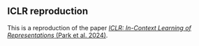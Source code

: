 ## ICLR reproduction

This is a reproduction of the paper [*ICLR: In-Context Learning of Representations* (Park et al. 2024)](https://arxiv.org/abs/2501.00070).
